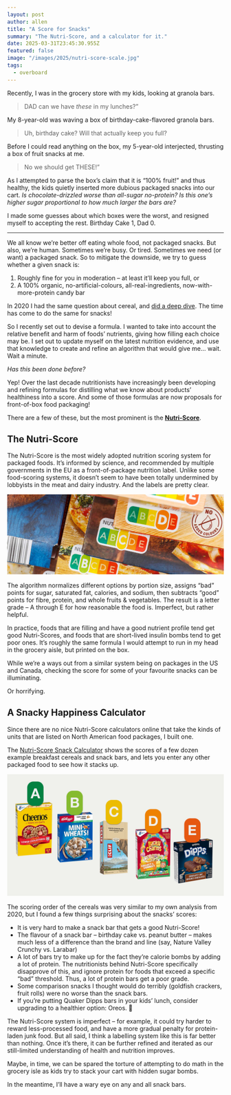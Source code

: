 ```yaml
---
layout: post
author: allen
title: "A Score for Snacks"
summary: "The Nutri-Score, and a calculator for it."
date: 2025-03-31T23:45:30.955Z
featured: false
image: "/images/2025/nutri-score-scale.jpg"
tags:
  - overboard
---
```


Recently, I was in the grocery store with my kids, looking at granola bars.

> DAD can we have *these* in my lunches?”

My 8-year-old was waving a box of birthday-cake-flavored granola bars.

> Uh, birthday cake? Will that actually keep you full?

Before I could read anything on the box, my 5-year-old interjected, thrusting a box of fruit snacks at me.

> No we should get THESE!”

As I attempted to parse the box’s claim that it is “100% fruit!” and thus healthy, the kids quietly inserted more dubious packaged snacks into our cart. *Is chocolate-drizzled worse than all-sugar no-protein? Is this one’s higher sugar proportional to how much larger the bars are?*

I made some guesses about which boxes were the worst, and resigned myself to accepting the rest. Birthday Cake 1, Dad 0.

----

We all know we’re better off eating whole food, not packaged snacks. But also, we’re human. Sometimes we’re busy. Or tired. Sometimes we need (or want) a packaged snack. So to mitigate the downside, we try to guess whether a given snack is:

1. Roughly fine for you in moderation – at least it’ll keep you full, or
2. A 100% organic, no-artificial-colours, all-real-ingredients, now-with-more-protein candy bar

In 2020 I had the same question about cereal, and [did a deep dive](https://allenpike.com/2020/unified-theory-of-cereal). The time has come to do the same for snacks!

So I recently set out to devise a formula. I wanted to take into account the relative benefit and harm of foods’ nutrients, giving how filling each choice may be. I set out to update myself on the latest nutrition evidence, and use that knowledge to create and refine an algorithm that would give me… wait. Wait a minute.

*Has this been done before?*

Yep! Over the last decade nutritionists have increasingly been developing and refining formulas for distilling what we know about products’ healthiness into a score. And some of those formulas are now proposals for front-of-box food packaging!

There are a few of these, but the most prominent is the **[Nutri-Score](https://en.wikipedia.org/wiki/Nutri-Score)**.

## The Nutri-Score

The Nutri-Score is the most widely adopted nutrition scoring system for packaged foods. It’s informed by science, and recommended by multiple governments in the EU as a front-of-package nutrition label. Unlike some food-scoring systems, it doesn’t seem to have been totally undermined by lobbyists in the meat and dairy industry. And the labels are pretty clear.

<div class="centered">
<img src="/images/2025/nutri-score.jpg" alt="Nutri-Score package examples" />
</div>

The algorithm normalizes different options by portion size, assigns “bad” points for sugar, saturated fat, calories, and sodium, then subtracts “good” points for fibre, protein, and whole fruits & vegetables. The result is a letter grade – A through E for how reasonable the food is. Imperfect, but rather helpful.

In practice, foods that are filling and have a good nutrient profile tend get good Nutri-Scores, and foods that are short-lived insulin bombs tend to get poor ones. It’s roughly the same formula I would attempt to run in my head in the grocery aisle, but printed on the box.

While we’re a ways out from a similar system being on packages in the US and Canada, checking the score for some of your favourite snacks can be illuminating.

Or horrifying.

## A Snacky Happiness Calculator

Since there are no nice Nutri-Score calculators online that take the kinds of units that are listed on North American food packages, I built one.

The [Nutri-Score Snack Calculator](https://nutri-score.allenpike.com/) shows the scores of a few dozen example breakfast cereals and snack bars, and lets you enter any other packaged food to see how it stacks up.

<div class="centered">
<img src="/images/2025/nutri-score-scale.jpg" alt="Nutri-Score grade examples" />
</div>

The scoring order of the cereals was very similar to my own analysis from 2020, but I found a few things surprising about the snacks’ scores:
- It is very hard to make a snack bar that gets a good Nutri-Score!
- The flavour of a snack bar – birthday cake vs. peanut butter – makes much less of a difference than the brand and line (say, Nature Valley Crunchy vs. Larabar)
- A lot of bars try to make up for the fact they’re calorie bombs by adding a lot of protein. The nutritionists behind Nutri-Score specifically disapprove of this, and ignore protein for foods that exceed a specific “bad” threshold. Thus, a lot of protein bars get a poor grade.
- Some comparison snacks I thought would do terribly (goldfish crackers, fruit rolls) were no worse than the snack bars.
- If you’re putting Quaker Dipps bars in your kids’ lunch, consider upgrading to a healthier option: Oreos. 🤯

The Nutri-Score system is imperfect – for example, it could try harder to reward less-processed food, and have a more gradual penalty for protein-laden junk food. But all said, I think a labelling system like this is far better than nothing. Once it’s there, it can be further refined and iterated as our still-limited understanding of health and nutrition improves.

Maybe, in time, we can be spared the torture of attempting to do math in the grocery isle as kids try to stack your cart with hidden sugar bombs.

In the meantime, I’ll have a wary eye on any and all snack bars.

